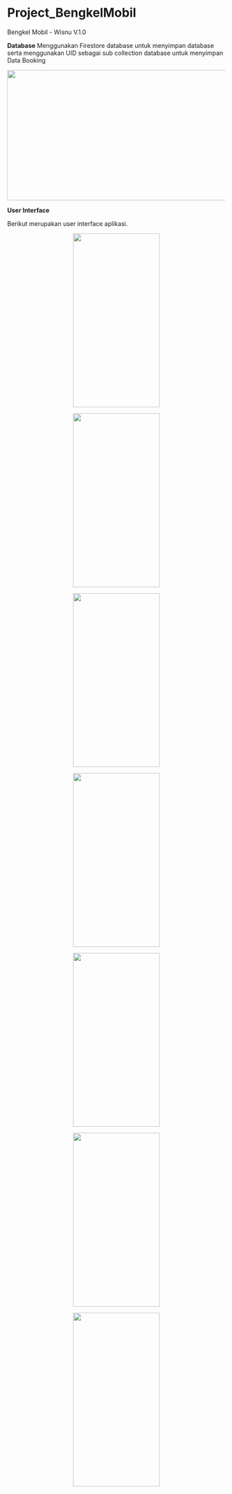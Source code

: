 # Project_BengkelMobil
Bengkel Mobil - Wisnu V.1.0

**Database**
Menggunakan Firestore database untuk menyimpan database serta menggunakan UID sebagai sub collection database untuk menyimpan Data Booking

<img src="https://user-images.githubusercontent.com/76994687/205687468-d33eff93-ec7e-4d71-aa4a-4c098a6c1cbc.jpg" width=950 height=300>

**User Interface**

Berikut merupakan user interface aplikasi.

<p align="center">
<img src="https://user-images.githubusercontent.com/76994687/209694359-ee5d2cf3-a3a8-436c-965e-6923f937f770.png" width=200 height=400>
</p>

<p align="center">
<img src="https://user-images.githubusercontent.com/76994687/209694461-a5d51d39-980a-412e-8399-0031c583201f.png" width=200 height=400>
</p>

<p align="center">
<img src="https://user-images.githubusercontent.com/76994687/205688249-882ad24e-4f65-4b62-85d6-3bb10a4e4de4.png" width=200 height=400>
</p>

<p align="center">
<img src="https://user-images.githubusercontent.com/76994687/205688409-737c2e04-77e4-4007-bcd6-9b8bec4dbc32.png" width=200 height=400>
</p>

<p align="center">
<img src="https://user-images.githubusercontent.com/76994687/205688419-4c10d41b-b8da-4d2c-9062-648aab4e8c8c.png" width=200 height=400>
</p>

<p align="center">
<img src="https://user-images.githubusercontent.com/76994687/205688423-14a4083b-db8b-42a3-be3b-0af3d1b21b81.png" width=200 height=400>
</p>

<p align="center">
<img src="https://user-images.githubusercontent.com/76994687/205692682-8d990989-c2f4-4a5a-999b-ce9621db48c5.png" width=200 height=400>
</p>



